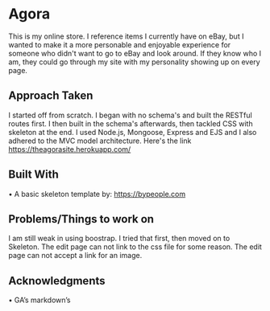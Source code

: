# Agora

  This is my online store.  I reference items I currently have on eBay, but I wanted to make it a more personable and enjoyable experience for someone who didn't want to go to eBay and look around.  If they know who I am, they could go through my site with my personality showing up on every page.

  ## Approach Taken

  I started off from scratch.  I began with no schema's and built the RESTful routes first.  I then built in the schema's afterwards, then tackled CSS with skeleton at the end.  I used  Node.js, Mongoose, Express and EJS and I also adhered to the MVC model architecture.  Here's the link https://theagorasite.herokuapp.com/
  
  ## Built With

  •	A basic skeleton template by: https://bypeople.com
  

  ## Problems/Things to work on

  I am still weak in using boostrap.  I tried that first, then moved on to Skeleton.  The edit page can not link to the css file for some reason.  The edit page can not accept a link for an image.
  
  ## Acknowledgments


  •	GA’s markdown’s
  
  
